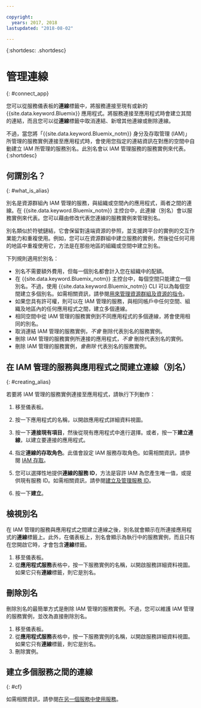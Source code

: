 ```yaml
---

copyright:
  years: 2017, 2018
lastupdated: "2018-08-02"

---
```


{:shortdesc: .shortdesc}

# 管理連線
{: #connect_app}

您可以從服務儀表板的**連線**標籤中，將服務連接至現有或新的 {{site.data.keyword.Bluemix}} 應用程式。將服務連接至應用程式時會建立其間的連結，而且您可以從**連線**標籤中取消連結、新增其他連線或刪除連線。

不過，當您將「{{site.data.keyword.Bluemix_notm}} 身分及存取管理 (IAM)」所管理的服務實例連接至應用程式時，會使用您指定的連結資訊在對應的空間中自動建立 IAM 所管理的服務別名。此別名會以 IAM 管理服務的服務實例來代表。
{:shortdesc}

## 何謂別名？
{: #what_is_alias}

別名是資源群組內 IAM 管理的服務，與組織或空間內的應用程式，兩者之間的連線。在 {{site.data.keyword.Bluemix_notm}} 主控台中，此連線（別名）會以服務實例來代表。您可以藉由修改代表您連線的服務實例來管理別名。

別名類似於符號鏈結，它會保留對遠端資源的參照，並支援跨平台的實例的交互作業能力和重複使用。例如，您可以在資源群組中建立服務的實例，然後從任何可用的地區中重複使用它，方法是在那些地區的組織或空間中建立別名。

下列規則適用於別名：

* 別名不需要額外費用，但每一個別名都會計入您在組織中的配額。
* 在 {{site.data.keyword.Bluemix_notm}} 主控台中，每個空間只能建立一個別名。不過，使用 {{site.data.keyword.Bluemix_notm}} CLI 可以為每個空間建立多個別名。如需相關資訊，請參閱[用來管理資源群組及資源的指令](/docs/cli/reference/ibmcloud/cli_resource_group.html#ibmcloud_commands_resource)。
* 如果您具有許可權，則可以在 IAM 管理的服務，與相同帳戶中任何空間、組織及地區內的任何應用程式之間，建立多個連線。
* 相同空間中從 IAM 管理的服務實例到不同應用程式的多個連線，將會使用相同的別名。
* 取消連結 IAM 管理的服務實例，*不會* 刪除代表別名的服務實例。
* 刪除 IAM 管理的服務實例所連接的應用程式，*不會* 刪除代表別名的實例。
* 刪除 IAM 管理的服務實例，*會刪除* 代表別名的服務實例。

## 在 IAM 管理的服務與應用程式之間建立連線（別名）
{: #creating_alias}

若要將 IAM 管理的服務實例連接至應用程式，請執行下列動作：

1. 移至儀表板。

2. 按一下應用程式的名稱，以開啟應用程式詳細資料視圖。

3. 按一下**連接現有項目**，然後從現有應用程式中進行選擇。或者，按一下**建立連線**，以建立要連接的應用程式。

4. 指定**連線的存取角色**。此值會設定 IAM 服務存取角色。如需相關資訊，請參閱 [IAM 存取](/docs/iam/users_roles.html#userroles)。

5. 您可以選擇性地提供**連線的服務 ID**，方法是容許 IAM 為您產生唯一值，或提供現有服務 ID。如需相關資訊，請參閱[建立及管理服務 ID](/docs/iam/serviceid.html#serviceids)。

6. 按一下**建立**。

## 檢視別名

在 IAM 管理的服務與應用程式之間建立連線之後，別名就會顯示在所連接應用程式的**連線**標籤上。此外，在儀表板上，別名會顯示為執行中的服務實例，而且只有在您開啟它時，才會包含**連線**標籤。

1. 移至儀表板。
2. 從**應用程式服務**表格中，按一下服務實例的名稱，以開啟服務詳細資料視圖。如果它只有**連線**標籤，則它是別名。

## 刪除別名

刪除別名的最簡單方式是刪除 IAM 管理的服務實例。不過，您可以維護 IAM 管理的服務實例，並改為直接刪除別名。

1. 移至儀表板。
2. 從**應用程式服務**表格中，按一下服務實例的名稱，以開啟服務詳細資料視圖。如果它只有**連線**標籤，則它是別名。
3. 刪除實例。

## 建立多個服務之間的連線
{: #cf}

如需相關資訊，請參閱[在另一個服務中使用服務](/docs/resources/s2s.html#s2s_binding)。
